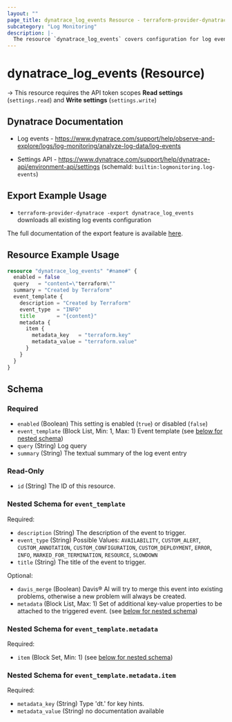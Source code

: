 ```yaml
---
layout: ""
page_title: dynatrace_log_events Resource - terraform-provider-dynatrace"
subcategory: "Log Monitoring"
description: |-
  The resource `dynatrace_log_events` covers configuration for log events
---
```


# dynatrace_log_events (Resource)

-> This resource requires the API token scopes **Read settings** (`settings.read`) and **Write settings** (`settings.write`)

## Dynatrace Documentation

- Log events - https://www.dynatrace.com/support/help/observe-and-explore/logs/log-monitoring/analyze-log-data/log-events

- Settings API - https://www.dynatrace.com/support/help/dynatrace-api/environment-api/settings (schemaId: `builtin:logmonitoring.log-events`)

## Export Example Usage

- `terraform-provider-dynatrace -export dynatrace_log_events` downloads all existing log events configuration

The full documentation of the export feature is available [here](https://registry.terraform.io/providers/dynatrace-oss/dynatrace/latest/docs/guides/export-v2).

## Resource Example Usage

```terraform
resource "dynatrace_log_events" "#name#" {
  enabled = false
  query   = "content=\"terraform\""
  summary = "Created by Terraform"
  event_template {
    description = "Created by Terraform"
    event_type  = "INFO"
    title       = "{content}"
    metadata {
      item {
        metadata_key   = "terraform.key"
        metadata_value = "terraform.value"
      }
    }
  }
}
```

<!-- schema generated by tfplugindocs -->
## Schema

### Required

- `enabled` (Boolean) This setting is enabled (`true`) or disabled (`false`)
- `event_template` (Block List, Min: 1, Max: 1) Event template (see [below for nested schema](#nestedblock--event_template))
- `query` (String) Log query
- `summary` (String) The textual summary of the log event entry

### Read-Only

- `id` (String) The ID of this resource.

<a id="nestedblock--event_template"></a>
### Nested Schema for `event_template`

Required:

- `description` (String) The description of the event to trigger.
- `event_type` (String) Possible Values: `AVAILABILITY`, `CUSTOM_ALERT`, `CUSTOM_ANNOTATION`, `CUSTOM_CONFIGURATION`, `CUSTOM_DEPLOYMENT`, `ERROR`, `INFO`, `MARKED_FOR_TERMINATION`, `RESOURCE`, `SLOWDOWN`
- `title` (String) The title of the event to trigger.

Optional:

- `davis_merge` (Boolean) Davis® AI will try to merge this event into existing problems, otherwise a new problem will always be created.
- `metadata` (Block List, Max: 1) Set of additional key-value properties to be attached to the triggered event. (see [below for nested schema](#nestedblock--event_template--metadata))

<a id="nestedblock--event_template--metadata"></a>
### Nested Schema for `event_template.metadata`

Required:

- `item` (Block Set, Min: 1) (see [below for nested schema](#nestedblock--event_template--metadata--item))

<a id="nestedblock--event_template--metadata--item"></a>
### Nested Schema for `event_template.metadata.item`

Required:

- `metadata_key` (String) Type 'dt.' for key hints.
- `metadata_value` (String) no documentation available
 